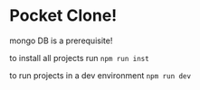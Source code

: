 # Pocket Clone!

mongo DB is a prerequisite!

to install all projects run `npm run inst`

to run projects in a dev environment `npm run dev`
